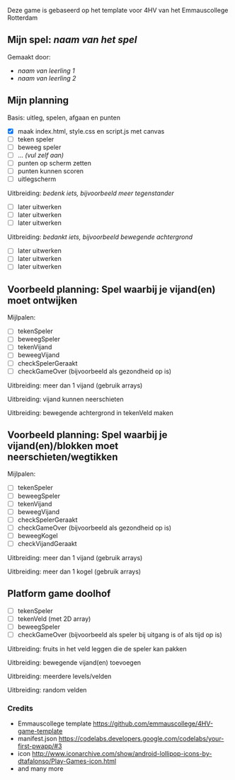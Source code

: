 Deze game is gebaseerd op het template voor 4HV van het Emmauscollege Rotterdam

## Mijn spel: *naam van het spel*
Gemaakt door:
- *naam van leerling 1*
- *naam van leerling 2*

## Mijn planning
Basis: uitleg, spelen, afgaan en punten
- [x] maak index.html, style.css en script.js met canvas
- [ ] teken speler
- [ ] beweeg speler
- [ ] ... *(vul zelf aan)*
- [ ] punten op scherm zetten
- [ ] punten kunnen scoren
- [ ] uitlegscherm

Uitbreiding: *bedenk iets, bijvoorbeeld meer tegenstander*
- [ ] later uitwerken
- [ ] later uitwerken
- [ ] later uitwerken

Uitbreiding: *bedankt iets, bijvoorbeeld bewegende achtergrond*
- [ ] later uitwerken
- [ ] later uitwerken
- [ ] later uitwerken

## Voorbeeld planning: Spel waarbij je vijand(en) moet ontwijken

Mijlpalen:
- [ ] tekenSpeler
- [ ] beweegSpeler
- [ ] tekenVijand
- [ ] beweegVijand
- [ ] checkSpelerGeraakt
- [ ] checkGameOver (bijvoorbeeld als gezondheid op is)

Uitbreiding: meer dan 1 vijand (gebruik arrays)

Uitbreiding: vijand kunnen neerschieten

Uitbreiding: bewegende achtergrond in tekenVeld maken

## Voorbeeld planning: Spel waarbij je vijand(en)/blokken moet neerschieten/wegtikken

Mijlpalen:
- [ ] tekenSpeler
- [ ] beweegSpeler
- [ ] tekenVijand
- [ ] beweegVijand
- [ ] checkSpelerGeraakt
- [ ] checkGameOver (bijvoorbeeld als gezondheid op is)
- [ ] beweegKogel
- [ ] checkVijandGeraakt

Uitbreiding: meer dan 1 vijand (gebruik arrays)

Uitbreiding: meer dan 1 kogel (gebruik arrays)

## Platform game doolhof

- [ ] tekenSpeler
- [ ] tekenVeld (met 2D array)
- [ ] beweegSpeler
- [ ] checkGameOver (bijvoorbeeld als speler bij uitgang is of als tijd op is)

Uitbreiding: fruits in het veld leggen die de speler kan pakken

Uitbreiding: bewegende vijand(en) toevoegen

Uitbreiding: meerdere levels/velden

Uitbreiding: random velden

### Credits
- Emmauscollege template https://github.com/emmauscollege/4HV-game-template
- manifest.json https://codelabs.developers.google.com/codelabs/your-first-pwapp/#3
- icon http://www.iconarchive.com/show/android-lollipop-icons-by-dtafalonso/Play-Games-icon.html
- and many more
